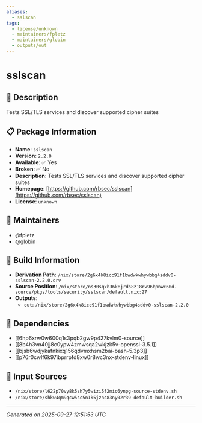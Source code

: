 ```yaml
---
aliases:
  - sslscan
tags:
  - license/unknown
  - maintainers/fpletz
  - maintainers/globin
  - outputs/out
---
```


# sslscan

## 📝 Description

Tests SSL/TLS services and discover supported cipher suites

## 📋 Package Information

- **Name**: `sslscan`
- **Version**: `2.2.0`
- **Available**: ✅ Yes
- **Broken**: ✅ No
- **Description**: Tests SSL/TLS services and discover supported cipher suites
- **Homepage**: [https://github.com/rbsec/sslscan](https://github.com/rbsec/sslscan)
- **License**: `unknown`
## 👥 Maintainers

- @fpletz
- @globin


## 🔧 Build Information

- **Derivation Path**: `/nix/store/2g6x4k8icc91f1bwdwkwhywbbg4sddv0-sslscan-2.2.0.drv`
- **Source Position**: `/nix/store/ns30sqxb36k8jrds8z18rv96bpnwc60d-source/pkgs/tools/security/sslscan/default.nix:27`
- **Outputs**:
  - `out`:  `/nix/store/2g6x4k8icc91f1bwdwkwhywbbg4sddv0-sslscan-2.2.0`

## 🔗 Dependencies

- [[6hp6xrw0w600q1s3pqb2gw9p427kvlm0-source]]
- [[8b4h3vn40jj8c0ypw4zmwsqa2wkjzk5v-openssl-3.5.1]]
- [[bjsb6wdjykafnkixq156qdvmxhsm2bai-bash-5.3p3]]
- [[p76r0cwlf6k97ibprrpfd8xw0r8wc3nx-stdenv-linux]]

## 📁 Input Sources

- `/nix/store/l622p70vy8k5sh7y5wizi5f2mic6ynpg-source-stdenv.sh`
- `/nix/store/shkw4qm9qcw5sc5n1k5jznc83ny02r39-default-builder.sh`

---
*Generated on 2025-09-27 12:51:53 UTC*
